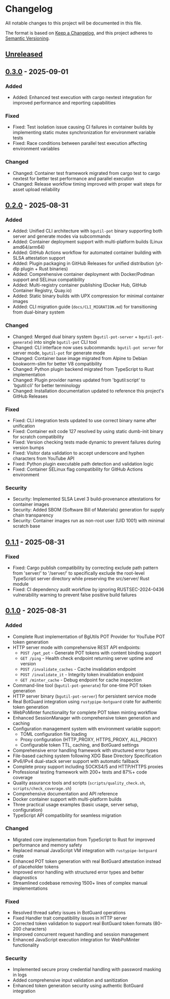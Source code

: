 # Changelog

All notable changes to this project will be documented in this file.

The format is based on [Keep a Changelog](https://keepachangelog.com/en/1.0.0/),
and this project adheres to [Semantic Versioning](https://semver.org/).

## [Unreleased]

## [0.3.0] - 2025-09-01

### Added

- Added: Enhanced test execution with cargo nextest integration for improved performance and reporting capabilities

### Fixed

- Fixed: Test isolation issue causing CI failures in container builds by implementing static mutex synchronization for environment variable tests
- Fixed: Race conditions between parallel test execution affecting environment variables

### Changed

- Changed: Container test framework migrated from cargo test to cargo nextest for better test performance and parallel execution
- Changed: Release workflow timing improved with proper wait steps for asset upload reliability

## [0.2.0] - 2025-08-31

### Added

- Added: Unified CLI architecture with `bgutil-pot` binary supporting both server and generate modes via subcommands
- Added: Container deployment support with multi-platform builds (Linux amd64/arm64)
- Added: GitHub Actions workflow for automated container building with SLSA attestation support
- Added: Plugin packaging in GitHub Releases for unified distribution (yt-dlp plugin + Rust binaries)
- Added: Comprehensive container deployment with Docker/Podman support and SELinux compatibility
- Added: Multi-registry container publishing (Docker Hub, GitHub Container Registry, Quay.io)
- Added: Static binary builds with UPX compression for minimal container images
- Added: CLI migration guide (`docs/CLI_MIGRATION.md`) for transitioning from dual-binary system

### Changed

- Changed: Merged dual binary system (`bgutil-pot-server` + `bgutil-pot-generate`) into single `bgutil-pot` CLI tool
- Changed: CLI interface now uses subcommands: `bgutil-pot server` for server mode, `bgutil-pot` for generate mode
- Changed: Container base image migrated from Alpine to Debian bookworm-slim for better V8 compatibility
- Changed: Python plugin backend migrated from TypeScript to Rust implementation
- Changed: Plugin provider names updated from 'bgutil:script' to 'bgutil:cli' for better terminology
- Changed: Installation documentation updated to reference this project's GitHub Releases

### Fixed

- Fixed: CLI integration tests updated to use correct binary name after unification
- Fixed: Container exit code 127 resolved by using static dumb-init binary for scratch compatibility
- Fixed: Version checking tests made dynamic to prevent failures during version bumps
- Fixed: Visitor data validation to accept underscore and hyphen characters from YouTube API
- Fixed: Python plugin executable path detection and validation logic
- Fixed: Container SELinux flag compatibility for GitHub Actions environment

### Security

- Security: Implemented SLSA Level 3 build-provenance attestations for container images
- Security: Added SBOM (Software Bill of Materials) generation for supply chain transparency
- Security: Container images run as non-root user (UID 1001) with minimal scratch base

## [0.1.1] - 2025-08-31

### Fixed

- Fixed: Cargo publish compatibility by correcting exclude path pattern from 'server/' to '/server/' to specifically exclude the root-level TypeScript server directory while preserving the src/server/ Rust module
- Fixed: CI dependency audit workflow by ignoring RUSTSEC-2024-0436 vulnerability warning to prevent false positive build failures

## [0.1.0] - 2025-08-31

### Added

- Complete Rust implementation of BgUtils POT Provider for YouTube POT token generation
- HTTP server mode with comprehensive REST API endpoints:
  - `POST /get_pot` - Generate POT tokens with content binding support
  - `GET /ping` - Health check endpoint returning server uptime and version
  - `POST /invalidate_caches` - Cache invalidation endpoint
  - `POST /invalidate_it` - Integrity token invalidation endpoint
  - `GET /minter_cache` - Debug endpoint for cache inspection
- Command-line tool (`bgutil-pot-generate`) for one-time POT token generation
- HTTP server binary (`bgutil-pot-server`) for persistent service mode
- Real BotGuard integration using `rustypipe-botguard` crate for authentic token generation
- WebPoMinter functionality for complete POT token minting workflow
- Enhanced SessionManager with comprehensive token generation and caching
- Configuration management system with environment variable support:
  - TOML configuration file loading
  - Proxy configuration (HTTP_PROXY, HTTPS_PROXY, ALL_PROXY)
  - Configurable token TTL, caching, and BotGuard settings
- Comprehensive error handling framework with structured error types
- File-based caching system following XDG Base Directory Specification
- IPv6/IPv4 dual-stack server support with automatic fallback
- Complete proxy support including SOCKS4/5 and HTTP/HTTPS proxies
- Professional testing framework with 200+ tests and 87%+ code coverage
- Quality assurance tools and scripts (`scripts/quality_check.sh`, `scripts/check_coverage.sh`)
- Comprehensive documentation and API reference
- Docker container support with multi-platform builds
- Three practical usage examples (basic usage, server setup, configuration)
- TypeScript API compatibility for seamless migration

### Changed

- Migrated core implementation from TypeScript to Rust for improved performance and memory safety
- Replaced manual JavaScript VM integration with `rustypipe-botguard` crate
- Enhanced POT token generation with real BotGuard attestation instead of placeholder tokens
- Improved error handling with structured error types and better diagnostics
- Streamlined codebase removing 1500+ lines of complex manual implementations

### Fixed

- Resolved thread safety issues in BotGuard operations
- Fixed Handler trait compatibility issues in HTTP server
- Corrected token validation to support real BotGuard token formats (80-200 characters)
- Improved concurrent request handling and session management
- Enhanced JavaScript execution integration for WebPoMinter functionality

### Security

- Implemented secure proxy credential handling with password masking in logs
- Added comprehensive input validation and sanitization
- Enhanced token generation security using authentic BotGuard integration

[Unreleased]: https://github.com/jim60105/bgutil-ytdlp-pot-provider-rs/compare/v0.3.0...HEAD
[0.3.0]: https://github.com/jim60105/bgutil-ytdlp-pot-provider-rs/compare/v0.2.0...v0.3.0
[0.2.0]: https://github.com/jim60105/bgutil-ytdlp-pot-provider-rs/compare/v0.1.1...v0.2.0
[0.1.1]: https://github.com/jim60105/bgutil-ytdlp-pot-provider-rs/compare/v0.1.0...v0.1.1
[0.1.0]: https://github.com/jim60105/bgutil-ytdlp-pot-provider-rs/releases/tag/v0.1.0
